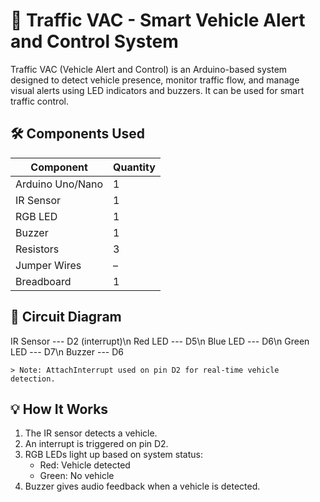 # 🚦 Traffic VAC - Smart Vehicle Alert and Control System

Traffic VAC (Vehicle Alert and Control) is an Arduino-based system designed to detect vehicle presence, monitor traffic flow, and manage visual alerts using LED indicators and buzzers. It can be used for smart traffic control.



## 🛠️ Components Used

| Component        | Quantity |
|------------------|----------|
| Arduino Uno/Nano | 1        |
| IR Sensor        | 1        |
| RGB LED          | 1        |
| Buzzer           | 1        |
| Resistors        | 3        |
| Jumper Wires     | –        |
| Breadboard       | 1        |

## 🔌 Circuit Diagram


  IR Sensor --- D2 (interrupt)\n
  Red LED   --- D5\n
  Blue LED  --- D6\n
  Green LED --- D7\n
  Buzzer    --- D6


	> Note: AttachInterrupt used on pin D2 for real-time vehicle detection.

## 💡 How It Works

1. The IR sensor detects a vehicle.
2. An interrupt is triggered on pin D2.
3. RGB LEDs light up based on system status:
   - Red: Vehicle detected
   - Green: No vehicle
4. Buzzer gives audio feedback when a vehicle is detected.
